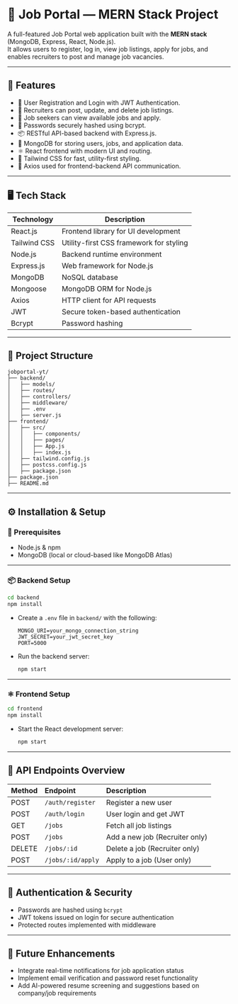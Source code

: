 # 📝 Job Portal — MERN Stack Project

A full-featured Job Portal web application built with the **MERN stack** (MongoDB, Express, React, Node.js).  
It allows users to register, log in, view job listings, apply for jobs, and enables recruiters to post and manage job vacancies.

---

## 📌 Features

- 👥 User Registration and Login with JWT Authentication.
- 📄 Recruiters can post, update, and delete job listings.
- 📝 Job seekers can view available jobs and apply.
- 🔐 Passwords securely hashed using bcrypt.
- 📦 RESTful API-based backend with Express.js.
- 💾 MongoDB for storing users, jobs, and application data.
- ⚛️ React frontend with modern UI and routing.
- 🎨 Tailwind CSS for fast, utility-first styling.
- 📡 Axios used for frontend-backend API communication.

---

## 🖥️ Tech Stack

| Technology | Description                        |
|------------|------------------------------------|
| React.js   | Frontend library for UI development|
| Tailwind CSS | Utility-first CSS framework for styling |
| Node.js    | Backend runtime environment        |
| Express.js | Web framework for Node.js          |
| MongoDB    | NoSQL database                     |
| Mongoose   | MongoDB ORM for Node.js            |
| Axios      | HTTP client for API requests       |
| JWT        | Secure token-based authentication  |
| Bcrypt     | Password hashing                   |

---

## 📂 Project Structure

```
jobportal-yt/
├── backend/
│   ├── models/
│   ├── routes/
│   ├── controllers/
│   ├── middleware/
│   ├── .env
│   ├── server.js
├── frontend/
│   ├── src/
│   │   ├── components/
│   │   ├── pages/
│   │   ├── App.js
│   │   ├── index.js
│   ├── tailwind.config.js
│   ├── postcss.config.js
│   ├── package.json
├── package.json
├── README.md
```

---

## ⚙️ Installation & Setup

### 📌 Prerequisites
- Node.js & npm
- MongoDB (local or cloud-based like MongoDB Atlas)

---

### 📦 Backend Setup

```bash
cd backend
npm install
```

- Create a `.env` file in `backend/` with the following:
  ```
  MONGO_URI=your_mongo_connection_string
  JWT_SECRET=your_jwt_secret_key
  PORT=5000
  ```

- Run the backend server:
  ```bash
  npm start
  ```

---

### ⚛️ Frontend Setup

```bash
cd frontend
npm install
```

- Start the React development server:
  ```bash
  npm start
  ```

---

## 🔗 API Endpoints Overview

| Method | Endpoint              | Description                    |
|:--------|:---------------------|:--------------------------------|
| POST   | `/auth/register`      | Register a new user             |
| POST   | `/auth/login`         | User login and get JWT          |
| GET    | `/jobs`               | Fetch all job listings          |
| POST   | `/jobs`               | Add a new job (Recruiter only)  |
| DELETE | `/jobs/:id`           | Delete a job (Recruiter only)   |
| POST   | `/jobs/:id/apply`     | Apply to a job (User only)      |

---

## 🔐 Authentication & Security

- Passwords are hashed using `bcrypt`
- JWT tokens issued on login for secure authentication
- Protected routes implemented with middleware

---

## 🚀 Future Enhancements

- Integrate real-time notifications for job application status
- Implement email verification and password reset functionality
- Add AI-powered resume screening and suggestions based on company/job requirements

